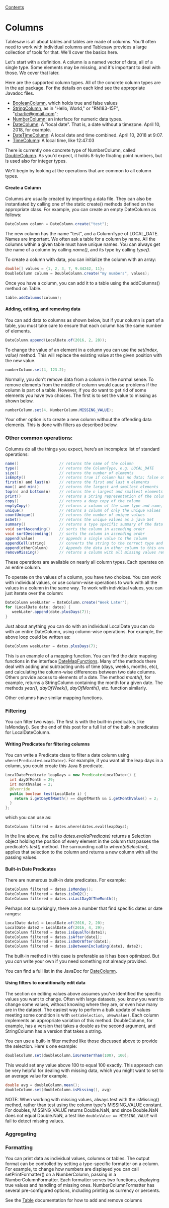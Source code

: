 [Contents](https://jtablesaw.github.io/tablesaw/userguide/toc)

Columns
=======

Tablesaw is all about tables and tables are made of columns. You'll often need to work with individual columns and Tablesaw provides a large collection of tools for that. We'll cover the basics here. 

Let's start with a definition. A column is a named vector of data, all of a single type. Some elements may be missing, and it's important to deal with those. We cover that later. 

Here are the supported column types. All of the concrete column types are in the api package. For the details on each kind see the appropriate Javadoc files. 

* [BooleanColumn](http://www.javadoc.io/page/tech.tablesaw/tablesaw-core/latest/tech/tablesaw/api/BooleanColumn.html), which holds true and false values
* [StringColumn](http://www.javadoc.io/page/tech.tablesaw/tablesaw-core/latest/tech/tablesaw/api/StringColumn.html), as in "Hello, World," or "RN183-15F", "charlie@gmail.com";
* [NumberColumn](http://www.javadoc.io/page/tech.tablesaw/tablesaw-core/latest/tech/tablesaw/api/NumberColumn.html): an interface for numeric data types.   
* [DateColumn](http://www.javadoc.io/page/tech.tablesaw/tablesaw-core/latest/tech/tablesaw/api/DateColumn.html): A "local date". That is, a date without a timezone. April 10, 2018, for example.
* [DateTimeColumn](http://www.javadoc.io/page/tech.tablesaw/tablesaw-core/latest/tech/tablesaw/api/DateTimeColumn.html): A local date and time combined. April 10, 2018 at 9:07.
* [TimeColumn](http://www.javadoc.io/page/tech.tablesaw/tablesaw-core/latest/tech/tablesaw/api/TimeColumn.html): A local time, like 12:47:03

There is currently one concrete type of NumberColumn, called [DoubleColumn](http://www.javadoc.io/page/tech.tablesaw/tablesaw-core/latest/tech/tablesaw/api/DoubleColumn.html). As you'd expect, it holds 8-byte floating point numbers, but is used also for integer types. 

We'll begin by looking at the operations that are common to all column types. 

#### Create a Column

Columns are usually created by importing a data file. They can also be instantiated by calling one of the static create() methods defined on the appropriate class. For example, you can create an empty DateColumn as follows:

```Java
DateColumn column = DateColumn.create("test");
```

The new column has the name "test", and a ColumnType of LOCAL_DATE. Names are important. We often ask a table for a column by name. All the columns within a given table must have unique names. You can always get the name of a column by calling *name()*, and its type by calling *type()*.

To create a column with data, you can initialize the column with an array:

```Java
double[] values = {1, 2, 3, 7, 9.44242, 11};
DoubleColumn column = DoubleColumn.create("my numbers", values);
```

Once you have a column, you can add it to a table using the addColumns() method on Table.

```Java
table.addColumns(column);
```

#### Adding, editing, and removing data

You can add data to columns as shown below, but  if your column is part of a table, you must take care to ensure that each column has the same number of elements.

```Java
DateColumn.append(LocalDate.of(2016, 2, 28));
```

To change the value of an element in a column you can use the *set(index, value)* method. This will replace the existing value at the given position with the new value.

```Java
numberColumn.set(4, 123.2);
```

Normally, you don't remove data from a column in the normal sense. To remove elements from the middle of column would cause problems if the column is part of a table. However, if you do want to get rid of some elements you have two choices. The first is to set the value to missing as shown below.

```Java
numberColumn.set(4, NumberColumn.MISSING_VALUE);
```

Your other option is to create a new column without the offending data elements. This is done with filters as described below.

### Other common operations:

Columns do all the things you expect, here’s an incomplete list of standard operations:

```Java
name()                  // returns the name of the column
type()                  // returns the ColumnType, e.g. LOCAL_DATE
size()                  // returns the number of elements
isEmpty()               // returns true if column has no data; false otherwise
first(n) and last(n)    // returns the first and last n elements
max() and min()         // returns the largest and smallest elements
top(n) and bottom(n)    // returns the n largest and smallest elements
print()                 // returns a String representation of the column
copy()					// returns a deep copy of the column
emptyCopy()				// returns a column of the same type and name, but no data
unique()				// returns a column of only the unique values
countUnique()			// returns the number of unique values
asSet()                 // returns the unique values as a java Set
summary()				// returns a type specific summary of the data
void sortAscending()	// sorts the column in ascending order 
void sortDescending()	// sorts the column in ascending order 
append(value)    		// appends a single value to the column
appendCell(string) 		// converts the string to the correct type and appends the result    
append(otherColumn)     // Appends the data in other column to this one
removeMissing()			// returns a column with all missing values removed    
```

These operations are available on nearly all column types. Each operates on an entire column. 

To operate on the values of a column, you have two choices. You can work with individual values, or use column-wise operations to work with all the values in a column in the same way. To work with individual values, you can just iterate over the column:

```Java
DateColumn weekLater = DateColumn.create("Week Later");
for (LocalDate date: dates) {
   weekLater.append(date.plusDays(7));
}
```

Just about anything you can do with an individual LocalDate you can do with an entire DateColumn, using column-wise operations. For example, the above loop could be written as:

```Java
DateColumn weekLater = dates.plusDays(7);
```

This is an example of a mapping function. You can find the date mapping functions in the interface [DateMapFunctions](https://jtablesaw.github.io/tablesaw/apidocs/tech/tablesaw/columns/dates/DateMapFunctions.html). Many of the methods there deal with adding and subtracting units of time (days, weeks, months, etc), and calculating the column-wise differences between two date columns. Others provide access to elements of a date. The method *month()*, for example, returns a StringColumn containing the month for a given date. The methods *year()*, *dayOfWeek()*, *dayOfMonth()*, etc. function similarly.

Other columns have similar mapping functions. 

### Filtering

You can filter two ways. The first is with the built-in predicates, like IsMonday(). See the end of this post for a full list of the built-in predicates for LocalDateColumn.

#### Writing Predicates for filtering columns

You can write a Predicate class to filter a date column using  ```where(Predicate<LocalDate>)```.  For example, if you want all the leap days in a column, you could create this Java 8 predicate.

```Java
LocalDatePredicate leapDays = new Predicate<LocalDate>() {
  int dayOfMonth = 29;
  int monthValue = 2;
  @Override
  public boolean test(LocalDate i) {
    return i.getDayOfMonth() == dayOfMonth && i.getMonthValue() = 2;
  }
};
```

which you can use as:

    DateColumn filtered = dates.where(dates.eval(leapDays);

In the line above, the call to *dates.eval(aPredicate)* returns a Selection object holding the position of every element in the column that passes the predicate's *test()* method. The surrounding call to *where(aSelection)*, applies that selection to the column and returns a new column with all the passing values. 

#### Built-in Date Predicates

There are numerous built-in date predicates. For example:

```Java
DateColumn filtered = dates.isMonday();
DateColumn filtered = dates.isInQ2();
DateColumn filtered = dates.isLastDayOfTheMonth();
```

Perhaps not surprisingly, there are a number that find specific dates or date ranges: 

```java
LocalDate date1 = LocalDate.of(2016, 2, 20);
LocalDate date2 = LocalDate.of(2016, 4, 29);
DateColumn filtered = dates.isEqualTo(date1);
DateColumn filtered = dates.isAfter(date1);
DateColumn filtered = dates.isOnOrAfter(date1);
DateColumn filtered = dates.isBetweenIncluding(date1, date2);
```

The built-in method in this case is preferable as it has been optimized. But you *can* write your own if you need something not already provided.

You can find a full list in the JavaDoc for [DateColumn](http://www.javadoc.io/page/tech.tablesaw/tablesaw-core/latest/tech/tablesaw/api/DateColumn.html).

#### Using filters to conditionally edit data

The section on editing values above assumes you've identified the specific values you want to change. Often with large datasets, you know you want to change some values, without knowing where they are, or even how many are in the dataset. The easiest way to perform a bulk update of values meeting some condition is with `set(aSelection, aNewValue)`. Each column implements an appropriate variation of this method. DoubleColumn, for example, has a version that takes a double as the second argument, and StringColumn has a version that takes a string. 

You can use a built-in filter method like those discussed above to provide the selection. Here's one example:

```java
doubleColumn.set(doubleColumn.isGreaterThan(100), 100);
```

This would set any value above 100 to equal 100 exactly. This approach can be very helpful for dealing with missing data, which you might want to set to an average value for example. 

```java
double avg = doubleColumn.mean();
doubleColumn.set(doubleColumn.isMissing(), avg)
```

NOTE: When working with missing values, always test with the isMissing() method, rather than test using the column type's MISSING_VALUE constant. For doubles, MISSING_VALUE returns Double.NaN, and since Double.NaN does not equal Double.NaN, a test like `doubleValue == MISSING_VALUE` will fail to detect missing values.

### Aggregating



### Formatting 

You can print data as individual values, columns or tables. The output format can be controlled by setting a type-specific formatter on a column. For example, to change how numbers are displayed you can call setPrintFormatter() on a NumberColumn, passing in a NumberColumnFormatter. Each formatter serves two functions, displaying true values and handling of  missing ones. NumberColumnFormatter has several pre-configured options, including printing as currency or percents.


See the [Table](https://jtablesaw.github.io/tablesaw/userguide/tables) documentation for how to add and remove columns

 